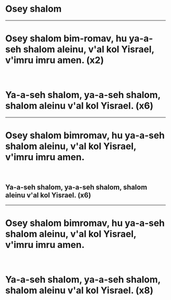 # **Osey shalom**

---

# **Osey shalom bim-romav, hu ya-a-seh shalom aleinu, v'al kol Yisrael, v'imru imru amen.** (x2)

<br>

# **Ya-a-seh shalom, ya-a-seh shalom, shalom aleinu v'al kol Yisrael.** (x6)

---

# **Osey shalom bimromav, hu ya-a-seh shalom aleinu, v'al kol Yisrael, v'imru imru amen.**

<br>

## **Ya-a-seh shalom, ya-a-seh shalom, shalom aleinu v'al kol Yisrael.** (x6)

---

# **Osey shalom bimromav, hu ya-a-seh shalom aleinu, v'al kol Yisrael, v'imru imru amen.**

<br>

# **Ya-a-seh shalom, ya-a-seh shalom, shalom aleinu v'al kol Yisrael.** (x8)
